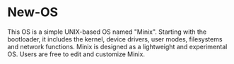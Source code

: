 # New-OS
This OS is a simple UNIX-based OS named "Minix". Starting with the bootloader, it includes the kernel, device drivers, user modes, filesystems and network functions. Minix is designed as a lightweight and experimental OS. Users are free to edit and customize Minix.

